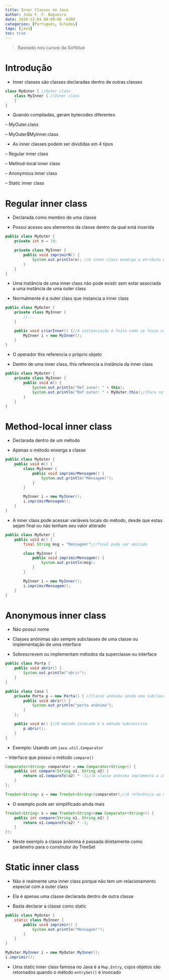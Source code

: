 ```yaml
---
title: Inner Classes em Java
author: João F. F. Nogueira
date: 2020-12-04 09:00:00 -0300
categories: [Português, Estudos]
tags: [java]
toc: true
---
```


> Baseado nos cursos da Softblue

# Introdução

* Inner classes são classes declaradas dentro de outras classes

```java
class MyOuter { //Outer class
	class MyInner { //Inner class
	}
}
```

* Quando compiladas, geram bytecodes diferentes

– MyOuter.class

– MyOuter$MyInner.class

* As inner classes podem ser divididas em 4 tipos

– Regular inner class

– Method-local inner class

– Anonymous inner class

– Static inner class

# Regular inner class

* Declarada como membro de uma classe

* Possui acesso aos elementos da classe dentro da qual está inserida

```java
public class MyOuter {
	private int n = 10;

	private class MyInner {
		public void imprimirN() {
			System.out.println(n); //A inner class enxerga o atributo n
		}
	}
}
```

* Uma instância de uma inner class não pode existir sem estar associada a uma instância de uma outer class

* Normalmente é a outer class que instancia a inner class

```java
public class MyOuter {
	private class MyInner {
		//...
	}

	public void criarInner() {//A instanciação é feita como se fosse com qualquer outra classe
		MyInner i = new MyInner();
	}
}
```

* O operador this referencia o próprio objeto

* Dentro de uma inner class, this referencia a instância da inner class

```java
public class MyOuter {
	private class MyInner {
		public void m() {
			System.out.println("Ref inner: " + this);
			System.out.println("Ref outer: " + MyOuter.this);//Para referenciar a outer class
		}
	}
}
```

# Method-local inner class

* Declarada dentro de um método

* Apenas o método enxerga a classe

```java
public class MyOuter {
	public void m() { 
		class MyInner {
			public void imprimirMensagem() {
				System.out.println("Mensagem!");
			}
		}

		MyInner i = new MyInner();
		i.imprimirMensagem();
	}
}
```

* A inner class pode acessar variáveis locais do método, desde que estas sejam final ou não tenham seu valor alterado

```java
public class MyOuter {
	public void m() { 
		final String msg = "Mensagem!";//final pode ser omitido

		class MyInner {
			public void imprimirMensagem() {
				System.out.println(msg);
			}
		}

		MyInner i = new MyInner();
		i.imprimirMensagem();
	}
}
```

# Anonymous inner class

* Não possui nome

* Classes anônimas são sempre subclasses de uma classe ou implementação de uma interface

* Sobrescrevem ou implementam métodos da superclasse ou interface

```java
public class Porta {
	public void abrir() {
		System.out.println("abrir");
	}
}

public class Casa {
	private Porta p = new Porta() { //Classe anônima sendo uma subclasse de Porta
		public void abrir() {
			System.out.println("porta anônima");
		}
	};

	public void m() {//O método invocado é o método sobrescrito
		p.abrir();
	}
}
```

* Exemplo:  Usando um `java.util.Comparator`

– Interface que possui o método `compare()`

```java
Comparator<String> comparator = new Comparator<String>() {
	public int compare(String o1, String o2) {
		return o1.compareTo(o2) * -1;//A classe anônima implementa a interface Comparator
	}
};

TreeSet<String> s = new TreeSet<String>(comparator);//A referência ao objeto é usada no construtor do TreeSet
```

* O exemplo pode ser simplificado ainda mais

```java
TreeSet<String> s = new TreeSet<String>(new Comparator<String>() {
	public int compare(String o1, String o2) {
		return o1.compareTo(o2) * -1;
	}
});
```

*  Neste exemplo a classe anônima é passada diretamente como parâmetro para o construtor do TreeSet

# Static inner class

* Não é realmente uma inner class porque não tem um relacionamento especial com a outer class

* Ela é apenas uma classe declarada dentro de outra classe

* Basta declarar a classe como static

```java
public class MyOuter {
	static class MyInner {
		public void imprimir() {
			System.out.println("Mensagem!");
		}
	}
}

MyOuter.MyInner i = new MyOuter.MyInner();
i.imprimir();
```

* Uma static inner class famosa no Java é a `Map.Entry`, cujos objetos são retornados quando o método `entrySet()` é invocado
